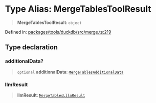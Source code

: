 # Type Alias: MergeTablesToolResult

> **MergeTablesToolResult**: `object`

Defined in: [packages/tools/duckdb/src/merge.ts:219](https://github.com/GeoDaCenter/openassistant/blob/0a6a7e7306d75a25dc968b3117f04cb7bd613bec/packages/tools/duckdb/src/merge.ts#L219)

## Type declaration

### additionalData?

> `optional` **additionalData**: [`MergeTablesAdditionalData`](MergeTablesAdditionalData.md)

### llmResult

> **llmResult**: [`MergeTablesLllmResult`](MergeTablesLllmResult.md)
